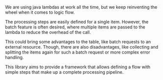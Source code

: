 We are using java lambdas at work all the time, but we keep reinventing the wheel when it comes to logic flow.

The processing steps are easily defined for a single item. However, the batch feature is often desired, where multiple
items are passed to the lambda to reduce the overhead of the call.

This could bring some advantages to the table, like batch requests to an external resource. Though, there are also
disadvantages, like collecting and splitting the items again for such a batch request or more complex error handling.

This library aims to provide a framework that allows defining a flow with simple steps that make up a complete
processing pipeline.
